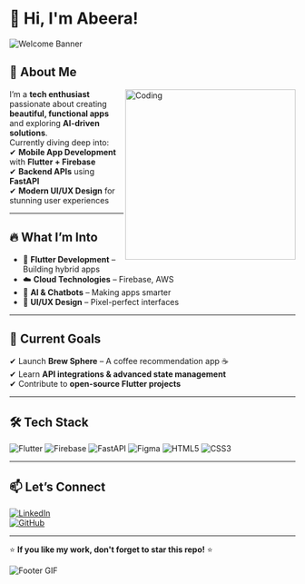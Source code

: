 # 👋 Hi, I'm Abeera!  
![Welcome Banner](https://media1.giphy.com/media/v1.Y2lkPTc5MGI3NjExMndyNnI1c2IxaXgybDZyazdzZnczazU5eWFrZ25qOTNkZmluNzZvaiZlcD12MV9pbnRlcm5hbF9naWZfYnlfaWQmY3Q9cw/NWT6wOFjAVh5OzviyC/giphy.gif)  

## 🌟 About Me  
<img align="right" alt="Coding" width="300" src="https://media.giphy.com/media/qgQUggAC3Pfv687qPC/giphy.gif">

I’m a **tech enthusiast** passionate about creating **beautiful, functional apps** and exploring **AI-driven solutions**.  
Currently diving deep into:  
✔ **Mobile App Development** with **Flutter + Firebase**  
✔ **Backend APIs** using **FastAPI**  
✔ **Modern UI/UX Design** for stunning user experiences  

---

## 🔥 What I’m Into  
- 📱 **Flutter Development** – Building hybrid apps  
- ☁️ **Cloud Technologies** – Firebase, AWS  
- 🤖 **AI & Chatbots** – Making apps smarter  
- 🎨 **UI/UX Design** – Pixel-perfect interfaces  

---

## 🚀 Current Goals  
✔ Launch **Brew Sphere** – A coffee recommendation app ☕  
✔ Learn **API integrations & advanced state management**  
✔ Contribute to **open-source Flutter projects**  

---

## 🛠 Tech Stack  
![Flutter](https://img.shields.io/badge/Flutter-%2302569B.svg?style=for-the-badge&logo=flutter&logoColor=white)
![Firebase](https://img.shields.io/badge/Firebase-ffca28?style=for-the-badge&logo=firebase&logoColor=black)
![FastAPI](https://img.shields.io/badge/FastAPI-009688?style=for-the-badge&logo=fastapi&logoColor=white)
![Figma](https://img.shields.io/badge/Figma-F24E1E?style=for-the-badge&logo=figma&logoColor=white)
![HTML5](https://img.shields.io/badge/HTML5-E34F26?style=for-the-badge&logo=html5&logoColor=white)
![CSS3](https://img.shields.io/badge/CSS3-1572B6?style=for-the-badge&logo=css3&logoColor=white)

---

## 📫 Let’s Connect  
[![LinkedIn](https://img.shields.io/badge/LinkedIn-Connect-blue?style=for-the-badge&logo=linkedin)](https://www.linkedin.com/in/abeera-raghib-57083b307/)  
[![GitHub](https://img.shields.io/badge/GitHub-Follow-black?style=for-the-badge&logo=github)](https://github.com/abeeraraghib)  

---

⭐ **If you like my work, don't forget to star this repo!** ⭐  

![Footer GIF](https://media.giphy.com/media/v1.Y2lkPWVjZjA1ZTQ3ZTY2ZzVvYnV5N2lzdnZlZnZqdXlpYnEzc2QxM3F6cmN4OTBndDBndSZlcD12MV9naWZzX3JlbGF0ZWQmY3Q9Zw/DawMKzt8ysDONLinT9/giphy.gif)  
